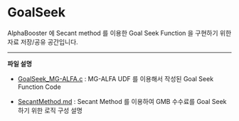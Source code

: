 # GoalSeek

AlphaBooster 에 Secant method 를 이용한 Goal Seek Function 을 구현하기 위한 자료 저장/공유  공간입니다.

___
**파일 설명**

+ [GoalSeek_MG-ALFA.c](https://github.com/MillimanKorea/GoalSeek/blob/master/GoalSeek_MG-ALFA.c) : MG-ALFA UDF 를 이용해서 작성된 Goal Seek Function Code

+ [SecantMethod.md](http://MillimanKorea.github.io/GoalSeek/SecantMethod) : Secant Method 를 이용하여 GMB 수수료를 Goal Seek 하기 위한 로직 구성 설명

